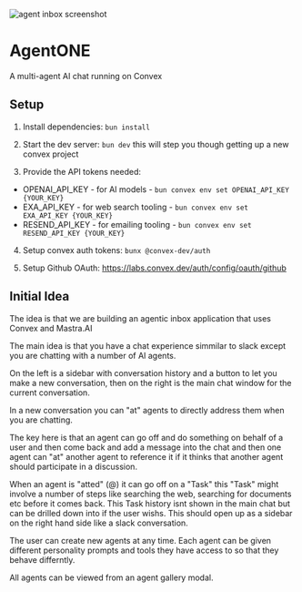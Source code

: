 ![agent inbox screenshot](./media/screenshot.png)

# AgentONE

A multi-agent AI chat running on Convex

## Setup

1. Install dependencies: `bun install`

2. Start the dev server: `bun dev` this will step you though getting up a new convex project

3. Provide the API tokens needed:

- OPENAI_API_KEY - for AI models - `bun convex env set OPENAI_API_KEY {YOUR_KEY}`
- EXA_API_KEY - for web search tooling - `bun convex env set EXA_API_KEY {YOUR_KEY}`
- RESEND_API_KEY - for emailing tooling - `bun convex env set RESEND_API_KEY {YOUR_KEY}`

4. Setup convex auth tokens: `bunx @convex-dev/auth`

5. Setup Github OAuth: https://labs.convex.dev/auth/config/oauth/github

## Initial Idea

The idea is that we are building an agentic inbox application that uses Convex and Mastra.AI

The main idea is that you have a chat experience simmilar to slack except you are chatting with a number of AI agents.

On the left is a sidebar with conversation history and a button to let you make a new conversation, then on the right is the main chat window for the current conversation.

In a new conversation you can "at" agents to directly address them when you are chatting.

The key here is that an agent can go off and do something on behalf of a user and then come back and add a message into the chat and then one agent can "at" another agent to reference it if it thinks that another agent should participate in a discussion.

When an agent is "atted" (@) it can go off on a "Task" this "Task" might involve a number of steps like searching the web, searching for documents etc before it comes back. This Task history isnt shown in the main chat but can be drilled down into if the user wishs. This should open up as a sidebar on the right hand side like a slack conversation.

The user can create new agents at any time. Each agent can be given different personality prompts and tools they have access to so that they behave differntly.

All agents can be viewed from an agent gallery modal.
